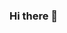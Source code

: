 ### Hi there 👋

<!--
**calig-i/calig-i** is a ✨ _special_ ✨ repository because its `README.md` (this file) appears on your GitHub profile.

My name is Paul and I have been learning Python and Swift. I am currently working on incorporating GitHub into my projects.

-->
